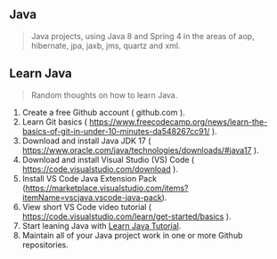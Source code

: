 Java
----
>Java projects, using Java 8 and Spring 4 in the areas of aop, hibernate, jpa, jaxb, jms, quartz and xml.

Learn Java
----------
>Random thoughts on how to learn Java.
1. Create a free Github account ( github.com ).
2. Learn Git basics ( https://www.freecodecamp.org/news/learn-the-basics-of-git-in-under-10-minutes-da548267cc91/ ).
3. Download and install Java JDK 17 ( https://www.oracle.com/java/technologies/downloads/#java17 ).
4. Download and install Visual Studio (VS) Code ( https://code.visualstudio.com/download ).
5. Install VS Code Java Extension Pack (https://marketplace.visualstudio.com/items?itemName=vscjava.vscode-java-pack).
6. View short VS Code video tutorial ( https://code.visualstudio.com/learn/get-started/basics ).
7. Start leaning Java with [Learn Java Tutorial](https://www.codecademy.com/learn/learn-java).
8. Maintain all of your Java project work in one or more Github repositories.
